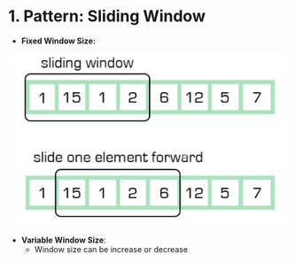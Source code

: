 # 1. Pattern: Sliding Window

* **Fixed Window Size:**

![](../.gitbook/assets/image.png)

* **Variable Window Size**:
  * Window size can be increase or decrease

